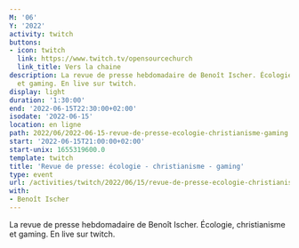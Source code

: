 ```yaml
---
M: '06'
Y: '2022'
activity: twitch
buttons:
- icon: twitch
  link: https://www.twitch.tv/opensourcechurch
  link_title: Vers la chaine
description: La revue de presse hebdomadaire de Benoît Ischer. Écologie, christianisme
  et gaming. En live sur twitch.
display: light
duration: '1:30:00'
end: '2022-06-15T22:30:00+02:00'
isodate: '2022-06-15'
location: en ligne
path: 2022/06/2022-06-15-revue-de-presse-ecologie-christianisme-gaming.md
start: '2022-06-15T21:00:00+02:00'
start-unix: 1655319600.0
template: twitch
title: 'Revue de presse: écologie - christianisme - gaming'
type: event
url: /activities/twitch/2022/06/15/revue-de-presse-ecologie-christianisme-gaming
with:
- Benoît Ischer
---
```

La revue de presse hebdomadaire de Benoît Ischer. Écologie, christianisme et gaming. En live sur twitch.